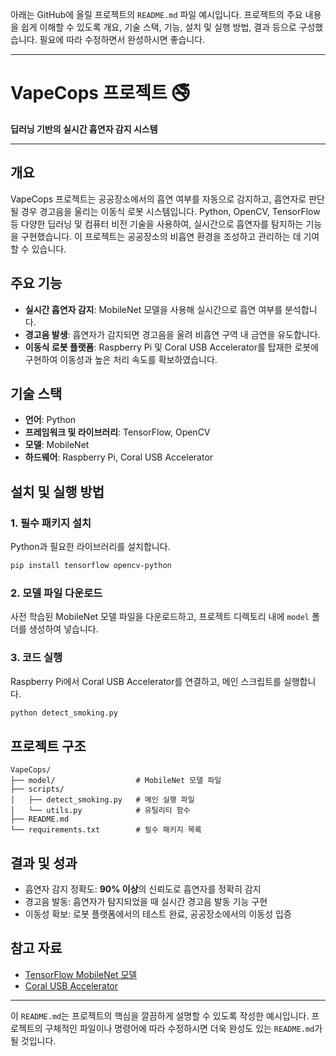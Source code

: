 아래는 GitHub에 올릴 프로젝트의 `README.md` 파일 예시입니다. 프로젝트의 주요 내용을 쉽게 이해할 수 있도록 개요, 기술 스택, 기능, 설치 및 실행 방법, 결과 등으로 구성했습니다. 필요에 따라 수정하면서 완성하시면 좋습니다.

---

# VapeCops 프로젝트 🚭

**딥러닝 기반의 실시간 흡연자 감지 시스템**

---

## 개요
VapeCops 프로젝트는 공공장소에서의 흡연 여부를 자동으로 감지하고, 흡연자로 판단될 경우 경고음을 울리는 이동식 로봇 시스템입니다. Python, OpenCV, TensorFlow 등 다양한 딥러닝 및 컴퓨터 비전 기술을 사용하여, 실시간으로 흡연자를 탐지하는 기능을 구현했습니다. 이 프로젝트는 공공장소의 비흡연 환경을 조성하고 관리하는 데 기여할 수 있습니다.

## 주요 기능
- **실시간 흡연자 감지**: MobileNet 모델을 사용해 실시간으로 흡연 여부를 분석합니다.
- **경고음 발생**: 흡연자가 감지되면 경고음을 울려 비흡연 구역 내 금연을 유도합니다.
- **이동식 로봇 플랫폼**: Raspberry Pi 및 Coral USB Accelerator를 탑재한 로봇에 구현하여 이동성과 높은 처리 속도를 확보하였습니다.

## 기술 스택
- **언어**: Python
- **프레임워크 및 라이브러리**: TensorFlow, OpenCV
- **모델**: MobileNet
- **하드웨어**: Raspberry Pi, Coral USB Accelerator

## 설치 및 실행 방법
### 1. 필수 패키지 설치
Python과 필요한 라이브러리를 설치합니다.
```bash
pip install tensorflow opencv-python
```

### 2. 모델 파일 다운로드
사전 학습된 MobileNet 모델 파일을 다운로드하고, 프로젝트 디렉토리 내에 `model` 폴더를 생성하여 넣습니다.

### 3. 코드 실행
Raspberry Pi에서 Coral USB Accelerator를 연결하고, 메인 스크립트를 실행합니다.
```bash
python detect_smoking.py
```

## 프로젝트 구조
```
VapeCops/
├── model/                  # MobileNet 모델 파일
├── scripts/
│   ├── detect_smoking.py   # 메인 실행 파일
│   └── utils.py            # 유틸리티 함수
├── README.md
└── requirements.txt        # 필수 패키지 목록
```

## 결과 및 성과
- 흡연자 감지 정확도: **90% 이상**의 신뢰도로 흡연자를 정확히 감지
- 경고음 발동: 흡연자가 탐지되었을 때 실시간 경고음 발동 기능 구현
- 이동성 확보: 로봇 플랫폼에서의 테스트 완료, 공공장소에서의 이동성 입증

## 참고 자료
- [TensorFlow MobileNet 모델](https://www.tensorflow.org/api_docs/python/tf/keras/applications/MobileNet)
- [Coral USB Accelerator](https://coral.ai/products/accelerator/)

---

이 `README.md`는 프로젝트의 핵심을 깔끔하게 설명할 수 있도록 작성한 예시입니다. 프로젝트의 구체적인 파일이나 명령어에 따라 수정하시면 더욱 완성도 있는 `README.md`가 될 것입니다.
